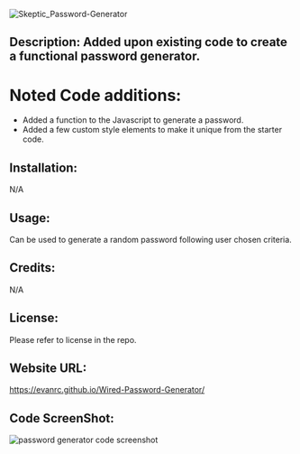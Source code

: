 ![Skeptic_Password-Generator](https://github.com/EvanRC/Wired-Password-Generator/assets/124648885/9902de68-a361-4c8d-87c8-095fb9685ebc)

## Description: Added upon existing code to create a functional password generator.

# Noted Code additions:
- Added a function to the Javascript to generate a password.
- Added a few custom style elements to make it unique from the starter code.

## Installation:
N/A

## Usage:
Can be used to generate a random password following user chosen criteria.

## Credits:
N/A

## License:
Please refer to license in the repo.

## Website URL:
https://evanrc.github.io/Wired-Password-Generator/

## Code ScreenShot:
![password generator code screenshot](https://user-images.githubusercontent.com/124648885/231635655-5dcc7a8e-f336-49b4-bbca-e2c8bf36a026.png)
